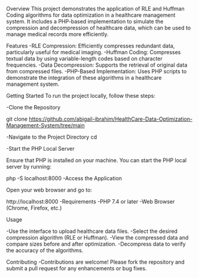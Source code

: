 Overview
This project demonstrates the application of RLE and Huffman Coding algorithms for data optimization in a healthcare management system. It includes a PHP-based implementation to simulate the compression and decompression of healthcare data, which can be used to manage medical records more efficiently.

Features
-RLE Compression: Efficiently compresses redundant data, particularly useful for medical imaging.
-Huffman Coding: Compresses textual data by using variable-length codes based on character frequencies.
-Data Decompression: Supports the retrieval of original data from compressed files.
-PHP-Based Implementation: Uses PHP scripts to demonstrate the integration of these algorithms in a healthcare management system.


Getting Started
To run the project locally, follow these steps:

-Clone the Repository


git clone https://github.com/abigail-ibrahim/HealthCare-Data-Optimization-Management-System/tree/main

-Navigate to the Project Directory
cd <project-directory>

-Start the PHP Local Server

Ensure that PHP is installed on your machine. You can start the PHP local server by running:


php -S localhost:8000
-Access the Application

Open your web browser and go to:


http://localhost:8000
-Requirements
-PHP 7.4 or later
-Web Browser (Chrome, Firefox, etc.)

Usage

-Use the interface to upload healthcare data files.
-Select the desired compression algorithm (RLE or Huffman).
-View the compressed data and compare sizes before and after optimization.
-Decompress data to verify the accuracy of the algorithms.


Contributing
-Contributions are welcome! Please fork the repository and submit a pull request for any enhancements or bug fixes.

